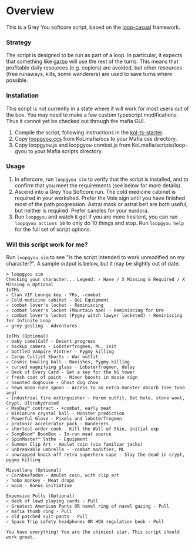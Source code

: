# Overview

This is a Grey You softcore script, based on the [loop-casual](https://github.com/Kasekopf/loop-casual) framework.

### Strategy

The script is designed to be run as part of a loop. In particular, it expects that something like [garbo](https://github.com/Loathing-Associates-Scripting-Society/garbage-collector) will use the rest of the turns. This means that profitable daily resources (e.g. copiers) are avoided, but other resources (free runaways, kills, some wanderers) are used to save turns where possible.

### Installation

This script is not currently in a state where it will work for most users out of the box. You may need to make a few custom typescript modifications. Thus it cannot yet be checked out through the mafia GUI.

1. Compile the script, following instructions in the [kol-ts-starter](https://github.com/docrostov/kol-ts-starter).
2. Copy [loopgyou.ccs](KoLmafia/ccs/loopgyou.ccs) from KoLmafia/ccs to your Mafia css directory.
3. Copy loopgyou.js and loopgyou-combat.js from KoLmafia/scripts/loop-gyou to your Mafia scripts directory.

### Usage

1. In aftercore, run `loopgyou sim` to verify that the script is installed, and to confirm that you meet the requirements (see below for more details).
2. Ascend into a Grey You Softcore run. The cold medicine cabinet is required in your workshed. Prefer the Vole sign until you have finished most of the path progression. Astral mask or astral belt are both useful, but neither is required. Prefer candles for your eurdora.
3. Run `loopgyou` and watch it go! If you are more hesitent, you can run `loopgyou actions 10` to only do 10 things and stop. Run `loopgyou help` for the full set of script options.

### Will this script work for me?

Run `loopgyou sim` to see "Is the script intended to work unmodified on my character?". A sample output is below, but it may be slightly out of date.

```
> loopgyou sim
Checking your character... Legend: ✓ Have / X Missing & Required / X Missing & Optional
IoTMs
✓ Clan VIP Lounge key - YRs, -combat
✓ Cold medicine cabinet - QoL Equipment
✓ combat lover's locket - Reminiscing
✓ combat lover's locket (Mountain man) - Reminiscing for Ore
✓ combat lover's locket (Pygmy witch lawyer locketed) - Reminiscing for Infinite Loop
✓ grey gosling - Adventures

IoTMs (Optional)
✓ baby camelCalf - Desert progress
✓ backup camera - Lobsterfrogmen, ML, init
✓ bottled Vampire Vintner - Pygmy killing
✓ Cargo Cultist Shorts - War outfit
✓ Cosmic bowling ball - Banishes, Pygmy killing
✓ cursed magnifying glass - Lobsterfrogmen, delay
✓ Deck of Every Card - Get a key for the NS tower
✓ fresh coat of paint - Minor boosts in moxie sign
✓ haunted doghouse - Ghost dog chow
✓ hewn moon-rune spoon - Access to an extra monster absorb (see tune arg)
✓ industrial fire extinguisher - Harem outfit, Bat hole, stone wool, Crypt, Ultrahydrated
✓ MayDay™ contract - +combat, early meat
✓ miniature crystal ball - Monster prediction
✓ Powerful Glove - Pixels and lobsterfrogmen
✓ protonic accelerator pack - Wanderers
✓ shortest-order cook - Kill the Wall of Skin, initial exp
✓ SongBoom™ BoomBox - In-run meat source
✓ SpinMaster™ lathe - Equipment
✓ Summon Clip Art - Amulet coin (via familiar jacks)
✓ unbreakable umbrella - -combat modifier, ML
✓ unwrapped knock-off retro superhero cape - Slay the dead in crypt, pygmy killing

Miscellany (Optional)
✓ Cornbeefadon - Amulet coin, with clip art
✓ hobo monkey - Meat drops
✓ woim - Bonus initiative

Expensive Pulls (Optional)
✓ deck of lewd playing cards - Pull
✓ Greatest American Pants OR navel ring of navel gazing - Pull
✓ mafia thumb ring - Pull
✓ old patched suit-pants - Pull
✓ Space Trip safety headphones OR HOA regulation book - Pull

You have everything! You are the shiniest star. This script should work great.
```
